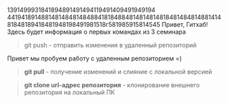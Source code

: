 1391499931841894891491494119491409491949194
4419418914881481484814848841818488481481481481848148481488141481848189418481948198491981518г581985915814545
Привет, Гитхаб! Здесь будет информация о первых командах из 3 семинара
> git push - отправить изменения в удаленный репозиторий 

Привет мы пробуем работу с удаленным репозиторием =)

> **git pull** - получение изменений и слияние с локальной версией

> **git clone url-адрес репозитория** - клонирование внешнего репозитория на  локальный ПК

